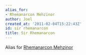 ```yaml
---
alias_for:
- Rhemanarcon Mehzinor
author: Joel
created_at: '2011-02-04T15:22:43Z'
id: sir rhemanarcon
title: Sir Rhemanarcon
---
```

Alias for [Rhemanarcon Mehzinor]

  [Rhemanarcon Mehzinor]: Rhemanarcon_Mehzinor